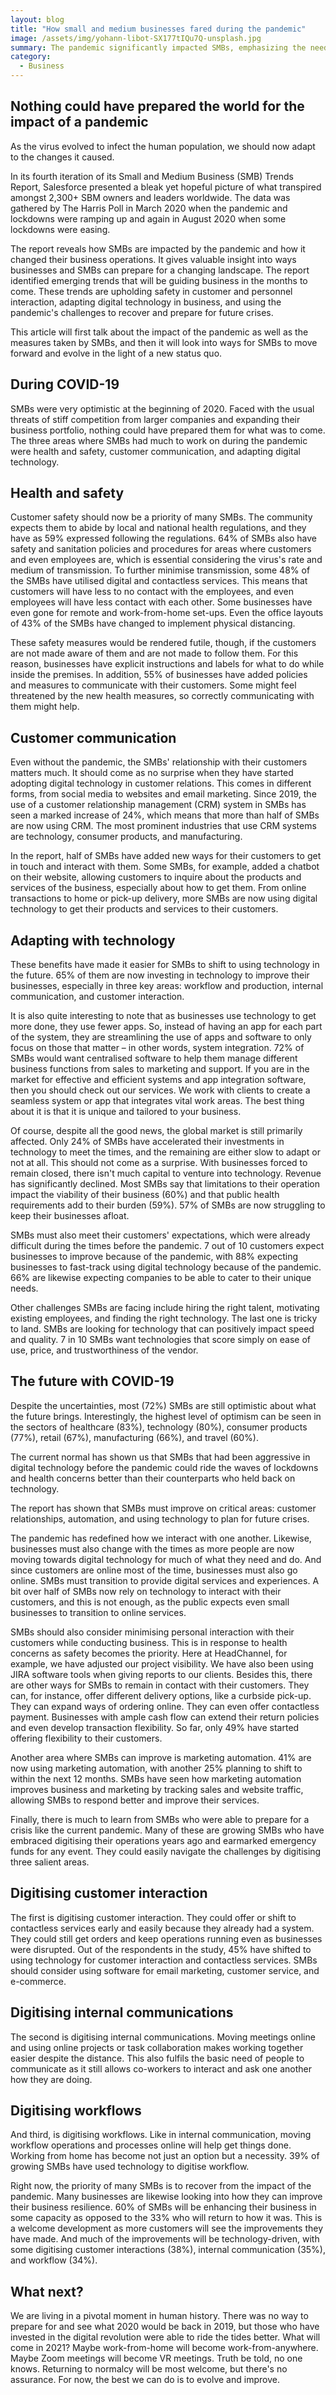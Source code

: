 ```yaml
---
layout: blog
title: "How small and medium businesses fared during the pandemic"
image: /assets/img/yohann-libot-SX177tIQu7Q-unsplash.jpg
summary: The pandemic significantly impacted SMBs, emphasizing the need for health, safety, and digital technology adoption. Salesforce's report shows SMBs resilient through technology, highlighting the importance of digital customer engagement and internal communication. Despite challenges, SMBs are optimistic, with a digital-forward approach key to future success.
category:
  - Business
---
```

## Nothing could have prepared the world for the impact of a pandemic
As the virus evolved to infect the human population, we should now adapt to the changes it caused.

In its fourth iteration of its Small and Medium Business (SMB) Trends Report, Salesforce presented a bleak yet hopeful picture of what transpired amongst 2,300+ SBM owners and leaders worldwide. The data was gathered by The Harris Poll in March 2020 when the pandemic and lockdowns were ramping up and again in August 2020 when some lockdowns were easing.

The report reveals how SMBs are impacted by the pandemic and how it changed their business operations. It gives valuable insight into ways businesses and SMBs can prepare for a changing landscape. The report identified emerging trends that will be guiding business in the months to come. These trends are upholding safety in customer and personnel interaction, adapting digital technology in business, and using the pandemic's challenges to recover and prepare for future crises.

This article will first talk about the impact of the pandemic as well as the measures taken by SMBs, and then it will look into ways for SMBs to move forward and evolve in the light of a new status quo.

## During COVID-19
SMBs were very optimistic at the beginning of 2020. Faced with the usual threats of stiff competition from larger companies and expanding their business portfolio, nothing could have prepared them for what was to come. The three areas where SMBs had much to work on during the pandemic were health and safety, customer communication, and adapting digital technology.

## Health and safety
Customer safety should now be a priority of many SMBs. The community expects them to abide by local and national health regulations, and they have as 59% expressed following the regulations. 64% of SMBs also have safety and sanitation policies and procedures for areas where customers and even employees are, which is essential considering the virus's rate and medium of transmission. To further minimise transmission, some 48% of the SMBs have utilised digital and contactless services. This means that customers will have less to no contact with the employees, and even employees will have less contact with each other. Some businesses have even gone for remote and work-from-home set-ups. Even the office layouts of 43% of the SMBs have changed to implement physical distancing.

These safety measures would be rendered futile, though, if the customers are not made aware of them and are not made to follow them. For this reason, businesses have explicit instructions and labels for what to do while inside the premises. In addition, 55% of businesses have added policies and measures to communicate with their customers. Some might feel threatened by the new health measures, so correctly communicating with them might help.

## Customer communication
Even without the pandemic, the SMBs' relationship with their customers matters much. It should come as no surprise when they have started adopting digital technology in customer relations. This comes in different forms, from social media to websites and email marketing. Since 2019, the use of a customer relationship management (CRM) system in SMBs has seen a marked increase of 24%, which means that more than half of SMBs are now using CRM. The most prominent industries that use CRM systems are technology, consumer products, and manufacturing.

In the report, half of SMBs have added new ways for their customers to get in touch and interact with them. Some SMBs, for example, added a chatbot on their website, allowing customers to inquire about the products and services of the business, especially about how to get them. From online transactions to home or pick-up delivery, more SMBs are now using digital technology to get their products and services to their customers.

## Adapting with technology
These benefits have made it easier for SMBs to shift to using technology in the future. 65% of them are now investing in technology to improve their businesses, especially in three key areas: workflow and production, internal communication, and customer interaction.

It is also quite interesting to note that as businesses use technology to get more done, they use fewer apps. So, instead of having an app for each part of the system, they are streamlining the use of apps and software to only focus on those that matter – in other words, system integration. 72% of SMBs would want centralised software to help them manage different business functions from sales to marketing and support. If you are in the market for effective and efficient systems and app integration software, then you should check out our services. We work with clients to create a seamless system or app that integrates vital work areas. The best thing about it is that it is unique and tailored to your business.

Of course, despite all the good news, the global market is still primarily affected. Only 24% of SMBs have accelerated their investments in technology to meet the times, and the remaining are either slow to adapt or not at all. This should not come as a surprise. With businesses forced to remain closed, there isn't much capital to venture into technology. Revenue has significantly declined. Most SMBs say that limitations to their operation impact the viability of their business (60%) and that public health requirements add to their burden (59%). 57% of SMBs are now struggling to keep their businesses afloat.

SMBs must also meet their customers' expectations, which were already difficult during the times before the pandemic. 7 out of 10 customers expect businesses to improve because of the pandemic, with 88% expecting businesses to fast-track using digital technology because of the pandemic. 66% are likewise expecting companies to be able to cater to their unique needs.

Other challenges SMBs are facing include hiring the right talent, motivating existing employees, and finding the right technology. The last one is tricky to land. SMBs are looking for technology that can positively impact speed and quality. 7 in 10 SMBs want technologies that score simply on ease of use, price, and trustworthiness of the vendor.

## The future with COVID-19
Despite the uncertainties, most (72%) SMBs are still optimistic about what the future brings. Interestingly, the highest level of optimism can be seen in the sectors of healthcare (83%), technology (80%), consumer products (77%), retail (67%), manufacturing (66%), and travel (60%).

The current normal has shown us that SMBs that had been aggressive in digital technology before the pandemic could ride the waves of lockdowns and health concerns better than their counterparts who held back on technology.

The report has shown that SMBs must improve on critical areas: customer relationships, automation, and using technology to plan for future crises.

The pandemic has redefined how we interact with one another. Likewise, businesses must also change with the times as more people are now moving towards digital technology for much of what they need and do. And since customers are online most of the time, businesses must also go online. SMBs must transition to provide digital services and experiences. A bit over half of SMBs now rely on technology to interact with their customers, and this is not enough, as the public expects even small businesses to transition to online services.

SMBs should also consider minimising personal interaction with their customers while conducting business. This is in response to health concerns as safety becomes the priority. Here at HeadChannel, for example, we have adjusted our project visibility. We have also been using JIRA software tools when giving reports to our clients. Besides this, there are other ways for SMBs to remain in contact with their customers. They can, for instance, offer different delivery options, like a curbside pick-up. They can expand ways of ordering online. They can even offer contactless payment. Businesses with ample cash flow can extend their return policies and even develop transaction flexibility. So far, only 49% have started offering flexibility to their customers.

Another area where SMBs can improve is marketing automation. 41% are now using marketing automation, with another 25% planning to shift to within the next 12 months. SMBs have seen how marketing automation improves business and marketing by tracking sales and website traffic, allowing SMBs to respond better and improve their services.

Finally, there is much to learn from SMBs who were able to prepare for a crisis like the current pandemic. Many of these are growing SMBs who have embraced digitising their operations years ago and earmarked emergency funds for any event. They could easily navigate the challenges by digitising three salient areas.

## Digitising customer interaction
The first is digitising customer interaction. They could offer or shift to contactless services early and easily because they already had a system. They could still get orders and keep operations running even as businesses were disrupted. Out of the respondents in the study, 45% have shifted to using technology for customer interaction and contactless services. SMBs should consider using software for email marketing, customer service, and e-commerce.

## Digitising internal communications
The second is digitising internal communications. Moving meetings online and using online projects or task collaboration makes working together easier despite the distance. This also fulfils the basic need of people to communicate as it still allows co-workers to interact and ask one another how they are doing.

## Digitising workflows
And third, is digitising workflows. Like in internal communication, moving workflow operations and processes online will help get things done. Working from home has become not just an option but a necessity. 39% of growing SMBs have used technology to digitise workflow.

Right now, the priority of many SMBs is to recover from the impact of the pandemic. Many businesses are likewise looking into how they can improve their business resilience. 60% of SMBs will be enhancing their business in some capacity as opposed to the 33% who will return to how it was. This is a welcome development as more customers will see the improvements they have made. And much of the improvements will be technology-driven, with some digitising customer interactions (38%), internal communication (35%), and workflow (34%).

## What next?
We are living in a pivotal moment in human history. There was no way to prepare for and see what 2020 would be back in 2019, but those who have invested in the digital revolution were able to ride the tides better. What will come in 2021? Maybe work-from-home will become work-from-anywhere. Maybe Zoom meetings will become VR meetings. Truth be told, no one knows. Returning to normalcy will be most welcome, but there's no assurance. For now, the best we can do is to evolve and improve.
